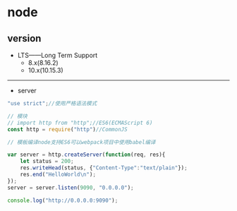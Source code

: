 # node


## version

- LTS——Long Term Support
    - 8.x(8.16.2)
    - 10.x(10.15.3)




---
- server
```js
"use strict";//使用严格语法模式

// 模块
// import http from "http";//ES6(ECMAScript 6)
const http = require("http")//CommonJS

// 模板编译node支持ES6可以webpack项目中使用babel编译

var server = http.createServer(function(req, res){
    let status = 200;
    res.writeHead(status, {"Content-Type":"text/plain"});
    res.end("HelloWorld\n");
});
server = server.listen(9090, "0.0.0.0");

console.log("http://0.0.0.0:9090");

```
